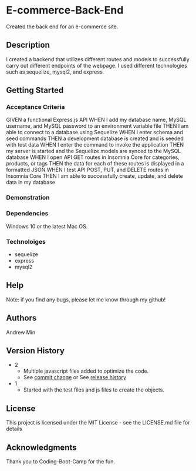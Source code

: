 # E-commerce-Back-End

Created the back end for an e-commerce site.

## Description

I created a backend that utilizes different routes and models to successfully carry out different endpoints of the webpage. I used different technologies such as sequelize, mysql2, and express.

## Getting Started

### Acceptance Criteria

GIVEN a functional Express.js API
WHEN I add my database name, MySQL username, and MySQL password to an environment variable file
THEN I am able to connect to a database using Sequelize
WHEN I enter schema and seed commands
THEN a development database is created and is seeded with test data
WHEN I enter the command to invoke the application
THEN my server is started and the Sequelize models are synced to the MySQL database
WHEN I open API GET routes in Insomnia Core for categories, products, or tags
THEN the data for each of these routes is displayed in a formatted JSON
WHEN I test API POST, PUT, and DELETE routes in Insomnia Core
THEN I am able to successfully create, update, and delete data in my database

### Demonstration 



### Dependencies

Windows 10 or the latest Mac OS.

### Technoloiges

  - sequelize
  - express
  - mysql2

## Help

Note: if you find any bugs, please let me know through my github!

## Authors

Andrew Min

## Version History

* 2
    * Multiple javascript files added to optimize the code.
    * See [commit change]() or See [release history]()
* 1
    * Started with the test files and js files to create the objects.

## License

This project is licensed under the MIT License - see the LICENSE.md file for details

## Acknowledgments

Thank you to Coding-Boot-Camp for the fun.
